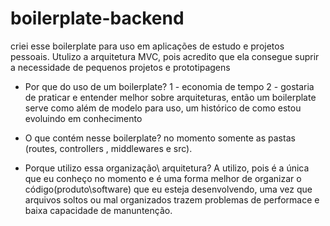 # boilerplate-backend

criei esse boilerplate para uso em aplicações de estudo e projetos pessoais. Utulizo a arquitetura MVC, pois acredito que ela consegue suprir a necessidade de pequenos projetos e prototipagens

- Por que do uso de um boilerplate?
1 - economia de tempo
2 - gostaria de praticar e entender melhor sobre arquiteturas, então um boilerplate serve como além de modelo para uso, um histórico de como estou evoluindo em conhecimento

- O que contém nesse boilerplate?
 no momento somente as pastas (routes, controllers , middlewares e src).

- Porque utilizo essa organização\ arquitetura?
A utilizo, pois é a única que eu conheço no momento e é uma forma melhor de organizar o código(produto\software) que eu esteja desenvolvendo, uma vez que arquivos soltos ou mal organizados trazem problemas de performace e baixa capacidade de manuntenção.
